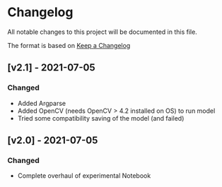 # Changelog

All notable changes to this project will be documented in this file.

The format is based on [Keep a Changelog](https://keepachangelog.com/en/1.0.0/)

## [v2.1] - 2021-07-05

### Changed

- Added Argparse
- Added OpenCV (needs OpenCV > 4.2 installed on OS) to run model
- Tried some compatibility saving of the model (and failed)

## [v2.0] - 2021-07-05

### Changed

- Complete overhaul of experimental Notebook
